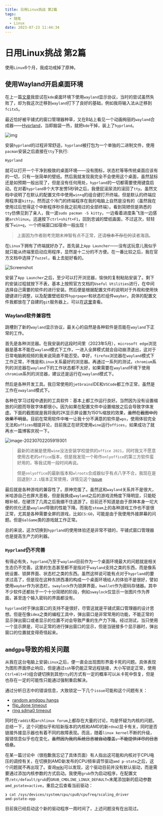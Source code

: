 ```yaml
---
title: 日用Linux挑战 第2篇
tags:
  - 随笔
  - Linux
date: 2023-07-23 11:44:34
---
```



# 日用Linux挑战 第2篇

使用`Linux`6个月，我成功戒掉了原神。

<!--more-->

## 使用Wayland开启桌面环境

在上一篇[文章](https://rrricardo.top/blog/2023/03/08/daily-linux-1/)我尝试在`kde`桌面环境下使用`wayland`显示协议，当时的尝试虽然失败了，却为我这次迁移到`wayland`打下了良好的基础，例如我将输入法从迁移到`fcitx5`。

最近恰好被平铺式的窗口管理器种草，又在B站上看见一个动画绚丽的`wayland`合成器——[Hyprland](https://hyprland.org/)，当即脑袋一热，就把`kde`干掉，装上了`hyprland`。

![img](daily-linux-2/df4211f6be2724b3b4725f7ce5a4078818844857.jpg@!web-comment-note.avif)

安装`hyprland`的过程非常舒适，`hyprland`被打包为一个单独的二进制文件，使用`pacman`安装之后直接在`tty`下执行:

```bash
Hyprland
```

就可以打开一个干净到极致的桌面环境——没有图标，状态栏等等传统桌面应该有的一切，只有一张简单的壁纸。然后我就发现我完全不会使用这个桌面，虽然鼠标还是如预期一般出现了，但是没有任何用处，`hyprland`的一切都需要使用键盘启动。在对着`hyprland`8个大字发愣5秒钟之后，我便屁滚尿流的滚回了`tty`。虽然文档中说明了在默认的配置文件中使用`win+q`的组合键打开终端，但是默认的终端应用程序是`kitty`，然而这个冷门的终端程序在我的电脑上自然是没有的（虽然我在使用过后觉得这个中断程序秒杀我之前用过的全部终端）。看到简陋但是熟悉的`tty`仿佛见到了亲人，我一波`sudo pacman -S kitty`，一边看着进度条飞涨一边感谢`archlinux`。迅速按下`ctrl+shift+F1`，回到忠诚的壁纸画面，不过这次，轻轻按下`win+q`，一个终端窗口如宿命一般出现！

> 上面因为作者刚考完期末神智有点不正常，还请~~根本不存在的~~读者海涵。

在`Linux`下拥有了终端就好办了。首先装上`App Launcher`——没有这玩意儿我似乎就只能从终端里启动应用程序，显然是十二分的不方便。在一番比较之后，我在官方文档中选择了`fuzzel`，看上去挺好看的。

![Screenshot](https://codeberg.org/dnkl/fuzzel/media/branch/master/doc/screenshot.png)

安装了`App Launcher`之后，至少可以打开浏览器，愉快的复制粘贴安装了。剩下的安装过程就按下不表，基本上按照官方文档的`Useful Utilities`进行，在中间选择自己需要的软件的进行安装。然后便是根据配置文件的说明对于外观和使用快捷键进行调整，以及配置壁纸软件`hyprpaper`和状态栏组件`waybar`。具体的配置文件我都放在了自建的`git`服务器上，可以在[这里](https://git.rrricardo.top/jackfiled/dot-config)查看。

### Wayland软件兼容性

跳槽到了新的`wayland`显示协议，最关心的自然是各种软件是否能在`wayland`下正常的工作。

首先是各种浏览器。在我安装的这段时间里（2023年5月），`microsoft edge`浏览器是基本不能在`wayland`模式下工作，一进入全屏模式就会自动崩溃退出，这对于日常电脑刷视频的我来说简直不能忍受。幸好，`firefox`浏览器在`wayland`模式下工作正常，不愧是和`Linux`关系最好的浏览器。再通过一系列的测试，`chromium`系列的浏览器在`wayland`下的工作状态都不太好，如果需要在`wayland`环境下使用`chromium`系列的浏览器，建议还是运行在`xwayland`模式下。

然后是各种开发工具。我日常使用的`jetbrains`IDE和`VSCode`都工作正常，虽然是工作在`xwayland`模式下。

各种在学习过程中遇到的工具软件：基本上都工作运行良好。当然因为没有设置缩放的问题而导致字体都很小。因为如果在配置文件中设置缩放之后会导致字体发虚。下面的截图就是我将我的2K显示屏设置为150%缩放的效果，~~虽然在截图中的效果不明显~~。目前在常用软件中唯一让我十分不满意的软件是`wps`，使用体验完全无法和`offices`相提并论，目前我正在研究使用`wine`运行`offices`，如果成功了就再水一篇博客庆祝一下。

![image-20230702205919301](image-20230702205919301.png)

> 最新的进展是使用`wine`没法安装学校提供的`office 2021`，同时我又不愿意使用古老的`office`版本，但是我发现一个称作`onlyoffice`的第三方软件蛮好用的，等我试用一段时间再说。
>
> 但是`onlyoffice`的最新版本和`wlroots`合成器似乎有点八字不合，我现在是回退到`7.2.1`版本正常使用，详情见这个[issue](https://github.com/ONLYOFFICE/DesktopEditors/issues/1208)

最后就是各种游戏的兼容性了。原神完蛋了。虽然这和`wayland`关系并不是很大，米哈游自己也罪大恶极，但是我换成`wayland`之后的游戏流畅度下降明显，只能眨眼补帧，在硬顶了几周之后我绷不住退游了。目前还不知道是由于原神本身一坨大便的优化还是`wayland`导致的性能下降。而我在`steam`上的各种游戏工作也不是很正常，尤其是各种需要全屏的游戏，比如`CS:GO`，可能是由于我使用外接屏幕的问题。但是`GalGame`类的游戏就工作正常。

总的来说，这次切换到`hyprland`的使用体验还是非常不错的，平铺式窗口管理器也是提高生产力的利器。

### `Hyprland`仍不完善

有得必有失，`hyprland`乃至于`wayland`目前作为一个桌面环境最大的问题就是相关生态仍不完善。这里的生态甚至都不是指对于`wayland`支持之类的东西，而是像系统设置、锁屏界面、状态栏之类的东西。虽然这样说可能有点对于`hyprland`的要求过高了，但是现在这种东拼西凑的构成一个桌面环境给人的体验不是很好，譬如使用`waybar`作为状态栏，`swaylock`作为锁屏界面，`kwallet`作为密码存储器。其中不少软件还都处于一个十分简陋的阶段，例如`swaylock`仅显示一张图片作为界面，甚至连个输入密码的界面都没有。

`hyprland`对于弹出窗口的支持不是很好，尽管这就是平铺式窗口管理器的设计思想。但是在像`idea`之类的编程工具中，弹出窗口是非常常用的功能，不能正常的显示弹出窗口或者显示的位置不对会导致严重的生产力下降。经过测试，当只使用一个显示屏是，可以正常的进行弹出窗口的显示，但是当链接多个显示器时，弹出窗口的位置就变得奇怪起来。

## `amdgpu`导致的相关问题

从我在这台电脑上安装`Linux`之后，便一直会出现图形界面卡死的问题。具体表现为图形界面停止响应，但是通过`ssh`等仍能正常远程链接，大小写锁定正常，使用`Ctrl+Alt+F3`组合键切换到其他`tty`的方式有一定的概率可以从卡死中恢复，但是也存在一定的可能性只能通过强制重启解决。

通过分析日志中的错误信息，大致锁定一下几个`issue`可能和这个问题有关：

- [random amdgpu hangs](https://gitlab.freedesktop.org/drm/amd/-/issues/2443)
- [flip_done timeout](https://gitlab.freedesktop.org/drm/amd/-/issues/2006)
- [ring sdma0 timeout](https://gitlab.freedesktop.org/drm/amd/-/issues/2220)

同时在`raddit`和`archlinux forum`上都存在大量的讨论，均是怀疑为内核的问题。总结一下，这个问题似乎和较新版本的内核和AMD的新`rdna2`显卡有关，同时是否链接外接显示器也有着不同的故障表现。而且，随着`linux kernel`不断的升级，报错信息似乎也在变化，~~虽然因为我的系统日志被自动覆盖，不能提供详尽的日志信息~~。

在某一篇讨论中（很抱歉我忘记了具体页面）有人指出这可能和内核对于CPU电压的调控有关，在切换到AMD新发布的CPU频率调节驱动`amd p-state`之后，这个问题就不再出现了。查询[wiki](https://wiki.archlinux.org/title/CPU_frequency_scaling)可以发现，这个驱动目前并没有默认驱动，而是需要通过添加内核参数的方式启动。我使用`grub`作为启动程序，在配置文件`/etc/default/grub`的`GRUB_CMDLINE_LINUX_DEFAULT=`末尾添加新的启动参数`amd_pstate=active`，重启之后查看当前驱动：

```
❯ cat /sys/devices/system/cpu/cpu0/cpufreq/scaling_driver
amd-pstate-epp
```

目前我已经启动这个新的驱动程序一周时间了，上述问题没有在出现过。







